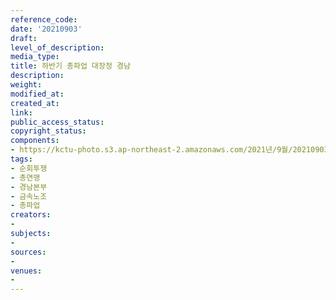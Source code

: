 ```yaml
---
reference_code: 
date: '20210903'
draft: 
level_of_description: 
media_type: 
title: 하반기 총파업 대장정 경남
description: 
weight: 
modified_at: 
created_at: 
link: 
public_access_status: 
copyright_status: 
components:
- https://kctu-photo.s3.ap-northeast-2.amazonaws.com/2021년/9월/20210903-하반기+총파업+대장정+경남_순회투쟁_총연맹_경남본부_금속노조_총파업/404036_61208_4225.jpg
tags:
- 순회투쟁
- 총연맹
- 경남본부
- 금속노조
- 총파업
creators:
- 
subjects:
- 
sources:
- 
venues:
- 
---
```

